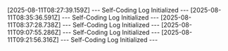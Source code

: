 [2025-08-11T08:27:39.159Z] --- Self-Coding Log Initialized ---
[2025-08-11T08:35:36.591Z] --- Self-Coding Log Initialized ---
[2025-08-11T08:37:28.738Z] --- Self-Coding Log Initialized ---
[2025-08-11T09:07:55.286Z] --- Self-Coding Log Initialized ---
[2025-08-11T09:21:56.316Z] --- Self-Coding Log Initialized ---
